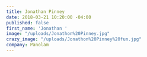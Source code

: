 ```yaml
---
title: Jonathan Pinney
date: 2018-03-21 10:20:00 -04:00
published: false
first_name: 'Jonathan '
image: "/uploads/Jonathon%20Pinney.jpg"
crazy_image: "/uploads/Jonathon%20Pinney%20fun.jpg"
company: Panolam
---
```


